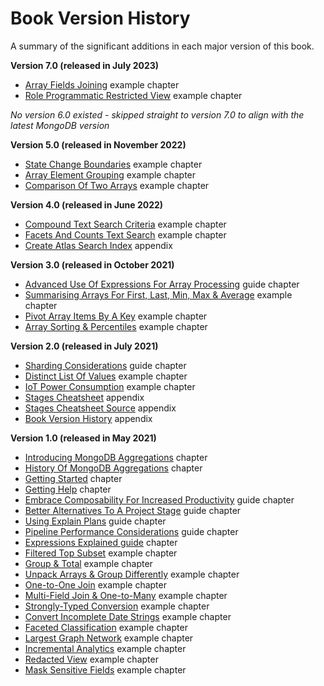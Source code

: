 # Book Version History

A summary of the significant additions in each major version of this book.

__Version 7.0 (released in July 2023)__
* [Array Fields Joining](../examples/array-manipulations/array-fields-joining.md) example chapter
* [Role Programmatic Restricted View](../examples/securing-data/role-programmatic-restricted-view.md) example chapter

_No version 6.0 existed - skipped straight to version 7.0 to align with the latest MongoDB version_

__Version 5.0 (released in November 2022)__
* [State Change Boundaries](../examples/time-series/state-change-boundaries.md) example chapter
* [Array Element Grouping](../examples/array-manipulations/array-element-grouping.md) example chapter
* [Comparison Of Two Arrays](../examples/array-manipulations/comparison-of-two-arrays.md) example chapter

__Version 4.0 (released in June 2022)__
* [Compound Text Search Criteria](../examples/full-text-search/compound-text-search.md) example chapter
* [Facets And Counts Text Search](../examples/full-text-search/facets-and-counts-text-search.md) example chapter
* [Create Atlas Search Index](create-search-index.md) appendix

__Version 3.0 (released in October 2021)__
* [Advanced Use Of Expressions For Array Processing](../guides/advanced-arrays.md) guide chapter
* [Summarising Arrays For First, Last, Min, Max & Average](../examples/array-manipulations/array-high-low-avg.md) example chapter
* [Pivot Array Items By A Key](../examples/array-manipulations/pivot-array-items.md) example chapter
* [Array Sorting & Percentiles](../examples/array-manipulations/array-sort-percentiles.md) example chapter

__Version 2.0 (released in July 2021)__
* [Sharding Considerations](../guides/sharding.md) guide chapter
* [Distinct List Of Values](../examples/foundational/distinct-values.md) example chapter
* [IoT Power Consumption](../examples/time-series/iot-power-consumption.md) example chapter
* [Stages Cheatsheet](cheatsheet.md) appendix
* [Stages Cheatsheet Source](cheatsheet-source.md) appendix
* [Book Version History](book-history.md) appendix

__Version 1.0 (released in May 2021)__
* [Introducing MongoDB Aggregations](../intro/introducing-aggregations.md) chapter
* [History Of MongoDB Aggregations](../intro/history.md) chapter
* [Getting Started](../intro/getting-started.md) chapter
* [Getting Help](../intro/getting-help.md) chapter
* [Embrace Composability For Increased Productivity](../guides/composibility.md) guide chapter
* [Better Alternatives To A Project Stage](../guides/project.md) guide chapter
* [Using Explain Plans](../guides/explain.md) guide chapter
* [Pipeline Performance Considerations](../guides/performance.md) guide chapter
* [Expressions Explained guide](../guides/expressions.md) chapter
* [Filtered Top Subset](../examples/foundational/filtered-top-subset.md) example chapter
* [Group & Total](../examples/foundational/group-and-total.md) example chapter
* [Unpack Arrays & Group Differently](../examples/foundational/unpack-array-group-differently.md) example chapter
* [One-to-One Join](../examples/joining/one-to-one-join.md) example chapter
* [Multi-Field Join & One-to-Many](../examples/joining/multi-one-to-many.md) example chapter
* [Strongly-Typed Conversion](../examples/type-convert/convert-to-strongly-typed.md) example chapter
* [Convert Incomplete Date Strings](../examples/type-convert/convert-incomplete-dates.md) example chapter
* [Faceted Classification](../examples/trend-analysis/faceted-classifications.md) example chapter
* [Largest Graph Network](../examples/trend-analysis/largest-graph-network.md) example chapter
* [Incremental Analytics](../examples/trend-analysis/incremental-analytics.md) example chapter
* [Redacted View](../examples/securing-data/redacted-view.md) example chapter
* [Mask Sensitive Fields](../examples/securing-data/mask-sensitive-fields.md) example chapter

